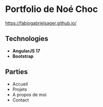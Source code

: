 # Portfolio de Noé Choc
https://fabiogabrielsager.github.io/

## Technologies
- **AngularJS 17**
- **Bootstrap**
## Parties
- Accueil
- Projets
- A propos de moi
- Contact
